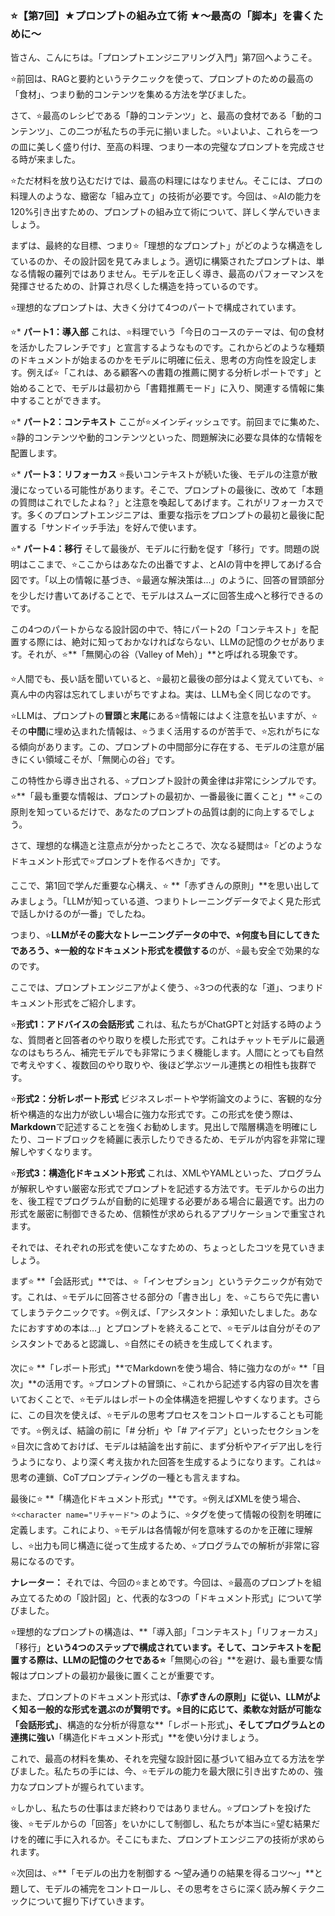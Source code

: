 ### ⭐️【第7回】★プロンプトの組み立て術 ★〜最高の「脚本」を書くために〜

皆さん、こんにちは。「プロンプトエンジニアリング入門」第7回へようこそ。

⭐️前回は、RAGと要約というテクニックを使って、プロンプトのための最高の「食材」、つまり動的コンテンツを集める方法を学びました。

さて、⭐️最高のレシピである「静的コンテンツ」と、最高の食材である「動的コンテンツ」、この二つが私たちの手元に揃いました。⭐️いよいよ、これらを一つの皿に美しく盛り付け、至高の料理、つまり一本の完璧なプロンプトを完成させる時が来ました。

⭐️ただ材料を放り込むだけでは、最高の料理にはなりません。そこには、プロの料理人のような、緻密な「組み立て」の技術が必要です。今回は、⭐️AIの能力を120%引き出すための、プロンプトの組み立て術について、詳しく学んでいきましょう。

まずは、最終的な目標、つまり⭐️「理想的なプロンプト」がどのような構造をしているのか、その設計図を見てみましょう。適切に構築されたプロンプトは、単なる情報の羅列ではありません。モデルを正しく導き、最高のパフォーマンスを発揮させるための、計算され尽くした構造を持っているのです。

⭐️理想的なプロンプトは、大きく分けて4つのパートで構成されています。

⭐️* **パート1：導入部**
これは、⭐️料理でいう「今日のコースのテーマは、旬の食材を活かしたフレンチです」と宣言するようなものです。これからどのような種類のドキュメントが始まるのかをモデルに明確に伝え、思考の方向性を設定します。例えば⭐️「これは、ある顧客への書籍の推薦に関する分析レポートです」と始めることで、モデルは最初から「書籍推薦モード」に入り、関連する情報に集中することができます。

⭐️* **パート2：コンテキスト**
ここが⭐️メインディッシュです。前回までに集めた、⭐️静的コンテンツや動的コンテンツといった、問題解決に必要な具体的な情報を配置します。

⭐️* **パート3：リフォーカス**
⭐️長いコンテキストが続いた後、モデルの注意が散漫になっている可能性があります。そこで、プロンプトの最後に、改めて「本題の質問はこれでしたよね？」と注意を喚起してあげます。これがリフォーカスです。多くのプロンプトエンジニアは、重要な指示をプロンプトの最初と最後に配置する「サンドイッチ手法」を好んで使います。

⭐️* **パート4：移行**
そして最後が、モデルに行動を促す「移行」です。問題の説明はここまで、⭐️ここからはあなたの出番ですよ、とAIの背中を押してあげる合図です。「以上の情報に基づき、⭐️最適な解決策は…」のように、回答の冒頭部分を少しだけ書いてあげることで、モデルはスムーズに回答生成へと移行できるのです。

この4つのパートからなる設計図の中で、特にパート2の「コンテキスト」を配置する際には、絶対に知っておかなければならない、LLMの記憶のクセがあります。それが、⭐️**「無関心の谷（Valley of Meh）」**と呼ばれる現象です。

⭐️人間でも、長い話を聞いていると、⭐️最初と最後の部分はよく覚えていても、⭐️真ん中の内容は忘れてしまいがちですよね。実は、LLMも全く同じなのです。

⭐️LLMは、プロンプトの**冒頭**と**末尾**にある⭐️情報にはよく注意を払いますが、⭐️その**中間**に埋め込まれた情報は、⭐️うまく活用するのが苦手で、⭐️忘れがちになる傾向があります。この、プロンプトの中間部分に存在する、モデルの注意が届きにくい領域こそが、「無関心の谷」です。

この特性から導き出される、⭐️プロンプト設計の黄金律は非常にシンプルです。
⭐️**「最も重要な情報は、プロンプトの最初か、一番最後に置くこと」**
⭐️この原則を知っているだけで、あなたのプロンプトの品質は劇的に向上するでしょう。

さて、理想的な構造と注意点が分かったところで、次なる疑問は⭐️「どのようなドキュメント形式で⭐️プロンプトを作るべきか」です。

ここで、第1回で学んだ重要な心構え、⭐️ **「赤ずきんの原則」**を思い出してみましょう。「LLMが知っている道、つまりトレーニングデータでよく見た形式で話しかけるのが一番」でしたね。

つまり、⭐️**LLMがその膨大なトレーニングデータの中で、⭐️何度も目にしてきたであろう、⭐️一般的なドキュメント形式を模倣する**のが、⭐️最も安全で効果的なのです。

ここでは、プロンプトエンジニアがよく使う、⭐️3つの代表的な「道」、つまりドキュメント形式をご紹介します。

⭐️**形式1：アドバイスの会話形式**
これは、私たちがChatGPTと対話する時のような、質問者と回答者のやり取りを模した形式です。これはチャットモデルに最適なのはもちろん、補完モデルでも非常にうまく機能します。人間にとっても自然で考えやすく、複数回のやり取りや、後ほど学ぶツール連携との相性も抜群です。

⭐️**形式2：分析レポート形式**
ビジネスレポートや学術論文のように、客観的な分析や構造的な出力が欲しい場合に強力な形式です。この形式を使う際は、**Markdown**で記述することを強くお勧めします。見出しで階層構造を明確にしたり、コードブロックを綺麗に表示したりできるため、モデルが内容を非常に理解しやすくなります。

⭐️**形式3：構造化ドキュメント形式**
これは、XMLやYAMLといった、プログラムが解釈しやすい厳密な形式でプロンプトを記述する方法です。モデルからの出力を、後工程でプログラムが自動的に処理する必要がある場合に最適です。出力の形式を厳密に制御できるため、信頼性が求められるアプリケーションで重宝されます。

それでは、それぞれの形式を使いこなすための、ちょっとしたコツを見ていきましょう。

まず⭐️ **「会話形式」**では、⭐️「インセプション」というテクニックが有効です。これは、⭐️モデルに回答させる部分の「書き出し」を、⭐️こちらで先に書いてしまうテクニックです。⭐️例えば、「アシスタント：承知いたしました。あなたにおすすめの本は…」とプロンプトを終えることで、⭐️モデルは自分がそのアシスタントであると認識し、⭐️自然にその続きを生成してくれます。

次に⭐️ **「レポート形式」**でMarkdownを使う場合、特に強力なのが⭐️ **「目次」**の活用です。⭐️プロンプトの冒頭に、⭐️これから記述する内容の目次を書いておくことで、⭐️モデルはレポートの全体構造を把握しやすくなります。さらに、この目次を使えば、⭐️モデルの思考プロセスをコントロールすることも可能です。⭐️例えば、結論の前に「# 分析」や「# アイデア」といったセクションを⭐️目次に含めておけば、モデルは結論を出す前に、まず分析やアイデア出しを行うようになり、より深く考え抜かれた回答を生成するようになります。これは⭐️思考の連鎖、CoTプロンプティングの一種とも言えますね。

最後に⭐️ **「構造化ドキュメント形式」**です。⭐️例えばXMLを使う場合、⭐️`<character name="リチャード">` のように、⭐️タグを使って情報の役割を明確に定義します。これにより、⭐️モデルは各情報が何を意味するのかを正確に理解し、⭐️出力も同じ構造に従って生成するため、⭐️プログラムでの解析が非常に容易になるのです。

**ナレーター：** それでは、今回の⭐️まとめです。今回は、⭐️最高のプロンプトを組み立てるための「設計図」と、代表的な3つの「ドキュメント形式」について学びました。

⭐️理想的なプロンプトの構造は、**「導入部」「コンテキスト」「リフォーカス」「移行」**という4つのステップで構成されています。そして、コンテキストを配置する際は、LLMの記憶のクセである⭐️**「無関心の谷」**を避け、最も重要な情報はプロンプトの最初か最後に置くことが重要です。

また、プロンプトのドキュメント形式は、**「赤ずきんの原則」**に従い、LLMがよく知る一般的な形式を選ぶのが賢明です。⭐️目的に応じて、柔軟な対話が可能な**「会話形式」**、構造的な分析が得意な**「レポート形式」**、そしてプログラムとの連携に強い**「構造化ドキュメント形式」**を使い分けましょう。

これで、最高の材料を集め、それを完璧な設計図に基づいて組み立てる方法を学びました。私たちの手には、今、⭐️モデルの能力を最大限に引き出すための、強力なプロンプトが握られています。

⭐️しかし、私たちの仕事はまだ終わりではありません。⭐️プロンプトを投げた後、⭐️モデルからの「回答」をいかにして制御し、私たちが本当に⭐️望む結果だけを的確に手に入れるか。そこにもまた、プロンプトエンジニアの技術が求められます。

⭐️次回は、⭐️**「モデルの出力を制御する 〜望み通りの結果を得るコツ〜」**と題して、モデルの補完をコントロールし、その思考をさらに深く読み解くテクニックについて掘り下げていきます。